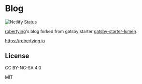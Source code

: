 # Blog

[![Netlify Status](https://api.netlify.com/api/v1/badges/6aabe6e8-b6d1-4e8d-84d1-75a45ad20053/deploy-status)](https://app.netlify.com/sites/robertying/deploys)

[robertying](https://github.com/robertying)'s blog forked from gatsby starter [gatsby-starter-lumen](https://github.com/alxshelepenok/gatsby-starter-lumen).

https://robertying.io

## License

CC BY-NC-SA 4.0

MIT
